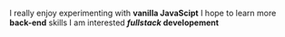 I really enjoy experimenting with **vanilla JavaScipt**
I hope to learn more **back-end** skills
I am interested __*fullstack* developement__
